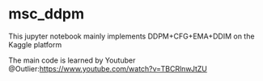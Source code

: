 # msc_ddpm
This jupyter notebook mainly implements DDPM+CFG+EMA+DDIM on the Kaggle platform

The main code is learned by Youtuber @Outlier:https://www.youtube.com/watch?v=TBCRlnwJtZU
